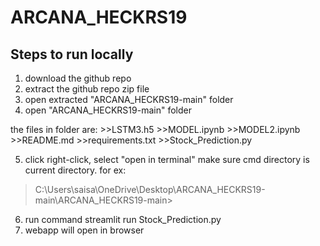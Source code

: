 # ARCANA_HECKRS19


## Steps to run locally
1. download the github repo
2. extract the github repo zip file
3. open extracted "ARCANA_HECKRS19-main" folder
4. open  "ARCANA_HECKRS19-main" folder

the files in folder are:
        >>LSTM3.h5
        >>MODEL.ipynb
        >>MODEL2.ipynb
        >>README.md
        >>requirements.txt
        >>Stock_Prediction.py

5. click right-click, select "open in terminal"
make sure cmd directory is current directory.
for ex:
> C:\Users\saisa\OneDrive\Desktop\ARCANA_HECKRS19-main\ARCANA_HECKRS19-main>
6. run command
        streamlit run Stock_Prediction.py
7. webapp will open in browser
